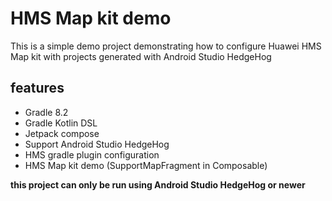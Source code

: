 # HMS Map kit demo

This is a simple demo project demonstrating how to configure Huawei HMS Map kit with projects generated with Android Studio HedgeHog

## features

- Gradle 8.2
- Gradle Kotlin DSL
- Jetpack compose
- Support Android Studio HedgeHog
- HMS gradle plugin configuration
- HMS Map kit demo (SupportMapFragment in Composable)

**this project can only be run using Android Studio HedgeHog or newer**
